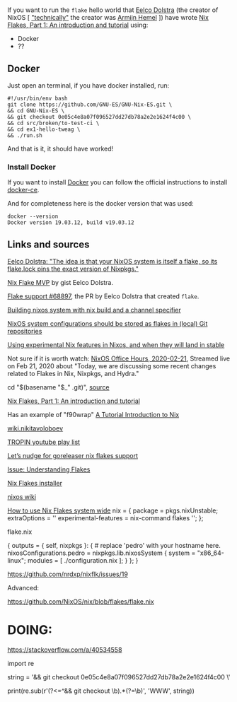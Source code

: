 #

If you want to run the `flake` hello world that [Eelco Dolstra](https://edolstra.github.io/) 
(the creator of NixOS [ ["technically"](https://www.youtube.com/embed/fsgYVi2PQr0?start=102&end=127&version=3) the 
creator was [Armijn Hemel](https://github.com/armijnhemel/) ]) have wrote 
[Nix Flakes, Part 1: An introduction and tutorial](https://www.tweag.io/blog/2020-05-25-flakes/) using:
- Docker
- ??

## Docker

Just open an terminal, if you have docker installed, run:

```
#!/usr/bin/env bash
git clone https://github.com/GNU-ES/GNU-Nix-ES.git \
&& cd GNU-Nix-ES \
&& git checkout 0e05c4e8a07f096527dd27db78a2e2e1624f4c00 \
&& cd src/broken/to-test-ci \
&& cd ex1-hello-tweag \
&& ./run.sh
```

And that is it, it should have worked!


### Install Docker

If you want to install [Docker](https://www.docker.com/) you can follow the official instructions to install [docker-ce](https://docs.docker.com/engine/install/).

And for completeness here is the docker version that was used:
```
docker --version
Docker version 19.03.12, build v19.03.12
```

## Links and sources


[Eelco Dolstra: "The idea is that your NixOS system is itself a flake, so its flake.lock pins the exact version of Nixpkgs."](https://github.com/nixos/rfcs/pull/49#issuecomment-511756456)

[Nix Flake MVP](https://gist.github.com/edolstra/40da6e3a4d4ee8fd019395365e0772e7#nixos-system-configuration) by gist Eelco Dolstra.

[Flake support #68897](https://github.com/NixOS/nixpkgs/pull/68897), the PR by Eelco Dolstra that created `flake`.

[Building nixos system with nix build and a channel specifier](https://discourse.nixos.org/t/building-nixos-system-with-nix-build-and-a-channel-specifier/4747/2)

[NixOS system configurations should be stored as flakes in (local) Git repositories](https://gist.github.com/edolstra/40da6e3a4d4ee8fd019395365e0772e7#nixos-system-configuration)

[Using experimental Nix features in Nixos, and when they will land in stable](https://discourse.nixos.org/t/using-experimental-nix-features-in-nixos-and-when-they-will-land-in-stable/7401)

Not sure if it is worth watch:
[NixOS Office Hours, 2020-02-21](https://youtu.be/FKpeI8U8-AE?t=155), Streamed live on Feb 21, 2020 about "Today, we are discussing some recent changes related to Flakes in Nix, Nixpkgs, and Hydra."

cd "$(basename "$_" .git)", [source](https://stackoverflow.com/a/59392290)

[Nix Flakes, Part 1: An introduction and tutorial](https://www.tweag.io/blog/2020-05-25-flakes/)


Has an example of "f90wrap" 
[A Tutorial Introduction to Nix](https://www.reddit.com/r/NixOS/comments/icyekr/a_tutorial_introduction_to_nix_rohit_goswami/g299qzk/)


[wiki.nikitavoloboev](https://wiki.nikitavoloboev.xyz/package-managers/nix)


[TROPIN youtube play list](https://www.youtube.com/watch?v=1ZV_47O9_Z8&list=PLZmotIJq3yOJab8-of7gMYrXkZyAjWPOw)



[Let’s nudge for goreleaser nix flakes support](https://discourse.nixos.org/t/lets-nudge-for-goreleaser-nix-flakes-support/8186/7)

[Issue: Understanding Flakes](https://github.com/nrdxp/nixflk/issues/19)

[Nix Flakes installer](https://github.com/numtide/nix-flakes-installer)


[nixos wiki](https://nixos.wiki/wiki/Flakes)


[How to use Nix Flakes system wide](https://gist.github.com/suhr/4bb1f8434d0622588b23f9fe13e79973)
   nix = {
    package = pkgs.nixUnstable;
    extraOptions = ''
      experimental-features = nix-command flakes
    '';
   };


flake.nix

{
  outputs = { self, nixpkgs }: {
     # replace 'pedro' with your hostname here.
     nixosConfigurations.pedro = nixpkgs.lib.nixosSystem {
       system = "x86_64-linux";
       modules = [ ./configuration.nix ];
     }
  };
}


https://github.com/nrdxp/nixflk/issues/19


Advanced:

https://github.com/NixOS/nix/blob/flakes/flake.nix



# DOING:
https://stackoverflow.com/a/40534558

import re


string = '&& git checkout 0e05c4e8a07f096527dd27db78a2e2e1624f4c00 \\'

print(re.sub(r'(?<=^&& git checkout \b).*(?=\b)', 'WWW', string))
